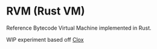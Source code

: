 # RVM (Rust VM)
Reference Bytecode Virtual Machine implemented in Rust.

WIP experiment based off [Clox](https://github.com/munificent/craftinginterpreters/tree/master/c)